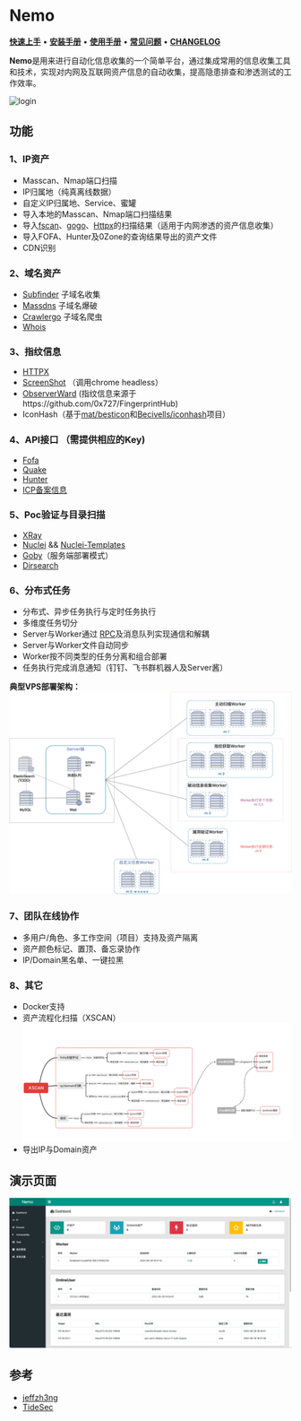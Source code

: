 # Nemo

**[快速上手](docs/quickstart.md)** • **[安装手册](docs/install.md)** • **[使用手册](docs/usage.md)** • **[常见问题](docs/question.md)** • **[CHANGELOG](CHANGELOG.md)**

**Nemo**是用来进行自动化信息收集的一个简单平台，通过集成常用的信息收集工具和技术，实现对内网及互联网资产信息的自动收集，提高隐患排查和渗透测试的工作效率。

<img src="docs/image/index.png" alt="login" />





## 功能

### 1、IP资产

- Masscan、Nmap端口扫描
- IP归属地（纯真离线数据）
- 自定义IP归属地、Service、蜜罐
- 导入本地的Masscan、Nmap端口扫描结果
- 导入[fscan](https://github.com/shadow1ng/fscan)、[gogo](https://github.com/chainreactors/gogo)、[Httpx]( https://github.com/projectdiscovery/httpx)的扫描结果（适用于内网渗透的资产信息收集）
- 导入FOFA、Hunter及0Zone的查询结果导出的资产文件
- CDN识别

### 2、域名资产

- [Subfinder](https://github.com/projectdiscovery/subfinder) 子域名收集
- [Massdns](https://github.com/blechschmidt/massdns) 子域名爆破
- [Crawlergo](https://github.com/Qianlitp/crawlergo) 子域名爬虫
- [Whois](https://github.com/likexian/whois)

### 3、指纹信息

- [HTTPX](https://github.com/projectdiscovery/httpx) 
- [ScreenShot](https://github.com/chromedp/chromedp) （调用chrome headless）
- [ObserverWard](https://github.com/0x727/ObserverWard_0x727)  (指纹信息来源于https://github.com/0x727/FingerprintHub)
- IconHash（基于[mat/besticon](github.com/mat/besticon)和[Becivells/iconhash](github.com/Becivells/iconhash)项目）


### 4、API接口 （需提供相应的Key)

- [Fofa](https://fofa.info/)
- [Quake](https://quake.360.cn)
- [Hunter](https://hunter.qianxin.com/)
- [ICP备案信息](http://icp.chinaz.com/)

### 5、Poc验证与目录扫描

- [XRay](https://github.com/chaitin/xray)
- [Nuclei](https://github.com/projectdiscovery/nuclei) && [Nuclei-Templates](https://github.com/projectdiscovery/nuclei-templates)
- [Goby](https://gobysec.net/)（服务端部署模式）
- [Dirsearch](https://github.com/evilsocket/dirsearch)

### 6、分布式任务

- 分布式、异步任务执行与定时任务执行
- 多维度任务切分
- Server与Worker通过 [RPC](https://github.com/smallnest/rpcx)及消息队列实现通信和解耦
- Server与Worker文件自动同步
- Worker按不同类型的任务分离和组合部署
- 任务执行完成消息通知（钉钉、飞书群机器人及Server酱）

**典型VPS部署架构：**
![nemo_vps](docs/image/nemo_vps.png)



### 7、团队在线协作

- 多用户/角色、多工作空间（项目）支持及资产隔离
- 资产颜色标记、置顶、备忘录协作
- IP/Domain黑名单、一键拉黑

### 8、其它

- Docker支持
- 资产流程化扫描（XSCAN）![xscan](docs/image/9-1.xscan2.png)
- 导出IP与Domain资产

## 演示页面

<img src="docs/demo.gif" />



## 参考

- [jeffzh3ng](https://github.com/jeffzh3ng/fuxi)
- [TideSec](https://github.com/TideSec/Mars)